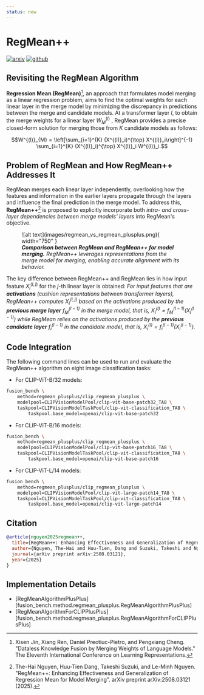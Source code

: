 ```yaml
---
status: new
---
```

# RegMean++

[![arxiv](https://img.shields.io/badge/arXiv-2508.03121-b31b1b.svg)](https://www.arxiv.org/abs/2508.03121)
[![github](https://img.shields.io/badge/GitHub-Code-181717.svg)](https://github.com/nthehai01/RegMean-plusplus)

## Revisiting the RegMean Algorithm
**Regression Mean (RegMean)**[^1], an approach that formulates model merging as a linear regression problem, aims to find the optimal weights for each linear layer in the merge model by minimizing the discrepancy in predictions between the merge and candidate models. At a transformer layer $l$, to obtain the merge weights for a linear layer $W^{(l)}_{M}$ , RegMean provides a precise closed-form solution for merging those from $K$ candidate models as follows:

$$W^{(l)}_{M} = \left[\sum_{i=1}^{K}  (X^{(l)}_i)^{\top} X^{(l)}_i\right]^{-1} \sum_{i=1}^{K} (X^{(l)}_i)^{\top} X^{(l)}_i W^{(l)}_i.$$

## Problem of RegMean and How RegMean++ Addresses It
RegMean merges each linear layer independently, overlooking how the features and information in the earlier layers propagate through the layers and influence the final prediction in the merge model. To address this, **RegMean++**[^2] is proposed to explicitly incorporate both *intra- and cross-layer dependencies between merge models' layers* into RegMean's objective.


<figure markdown="span">
  ![alt text](images/regmean_vs_regmean_plusplus.png){ width="750" }
  <figcaption>
  <em><b>Comparison between RegMean and RegMean++ for model merging.</b> RegMean++ leverages representations from the merge model for merging, enabling accurate alignment with its behavior.</em>
  </figcaption>
</figure>

The key difference between RegMean++ and RegMean lies in how input feature $X^{(l,j)}_i$ for the $j$-th linear layer is obtained: *For input features that are **activations** (cushion representations between transformer layers), RegMean++ computes $X^{(l,j)}_i$ based on the activations produced by the **previous merge layer** $f_{M}^{(l-1)}$ in the merge model, that is, $X^{(l)}_i = f_{M}^{(l-1)}(X^{(l-1)}_{i})$ while RegMean relies on the activations produced by the **previous candidate layer** $f_{i}^{(l-1)}$ in the candidate model, that is, $X^{(l)}_i = f_{i}^{(l-1)}(X^{(l-1)}_{i})$.*


## Code Integration

The following command lines can be used to run and evaluate the RegMean++ algorithm on eight image classification tasks:

* For CLIP-ViT-B/32 models:
```bash
fusion_bench \
    method=regmean_plusplus/clip_regmean_plusplus \
    modelpool=CLIPVisionModelPool/clip-vit-base-patch32_TA8 \
    taskpool=CLIPVisionModelTaskPool/clip-vit-classification_TA8 \
        taskpool.base_model=openai/clip-vit-base-patch32
```

* For CLIP-ViT-B/16 models:
```bash
fusion_bench \
    method=regmean_plusplus/clip_regmean_plusplus \
    modelpool=CLIPVisionModelPool/clip-vit-base-patch16_TA8 \
    taskpool=CLIPVisionModelTaskPool/clip-vit-classification_TA8 \
        taskpool.base_model=openai/clip-vit-base-patch16
```

* For CLIP-ViT-L/14 models:
```bash
fusion_bench \
    method=regmean_plusplus/clip_regmean_plusplus \
    modelpool=CLIPVisionModelPool/clip-vit-large-patch14_TA8 \
    taskpool=CLIPVisionModelTaskPool/clip-vit-classification_TA8 \
        taskpool.base_model=openai/clip-vit-large-patch14
```

## Citation

```bibtex
@article{nguyen2025regmean++,
  title={RegMean++: Enhancing Effectiveness and Generalization of Regression Mean for Model Merging},
  author={Nguyen, The-Hai and Huu-Tien, Dang and Suzuki, Takeshi and Nguyen, Le-Minh},
  journal={arXiv preprint arXiv:2508.03121},
  year={2025}
}
```

## Implementation Details

- [RegMeanAlgorithmPlusPlus][fusion_bench.method.regmean_plusplus.RegMeanAlgorithmPlusPlus]
- [RegMeanAlgorithmForCLIPPlusPlus][fusion_bench.method.regmean_plusplus.RegMeanAlgorithmForCLIPPlusPlus]

[^1]: Xisen Jin, Xiang Ren, Daniel Preotiuc-Pietro, and Pengxiang Cheng. "Dataless Knowledge Fusion by Merging Weights of Language Models." The Eleventh International Conference on Learning Representations.

[^2]: The-Hai Nguyen, Huu-Tien Dang, Takeshi Suzuki, and Le-Minh Nguyen. "RegMean++: Enhancing Effectiveness and Generalization of Regression Mean for Model Merging". arXiv preprint arXiv:2508.03121 (2025).
